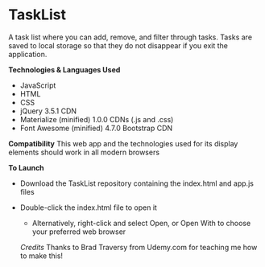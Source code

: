 # TaskList
A task list where you can add, remove, and filter through tasks. Tasks are saved to local storage so that they do not disappear if you exit the application.

**Technologies & Languages Used**
* JavaScript
* HTML
* CSS
* jQuery 3.5.1 CDN
* Materialize (minified) 1.0.0 CDNs (.js and .css)
* Font Awesome (minified) 4.7.0 Bootstrap CDN

**Compatibility**
This web app and the technologies used for its display elements should work in all modern browsers

**To Launch**
* Download the TaskList repository containing the index.html and app.js files
* Double-click the index.html file to open it
  * Alternatively, right-click and select Open, or Open With to choose your preferred web browser
  
  *Credits*
  Thanks to Brad Traversy from Udemy.com for teaching me how to make this!
